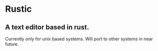 # Rustic 

## A text editor based in rust. 

Currently only for unix based systems. Will port to other systems in near future.
